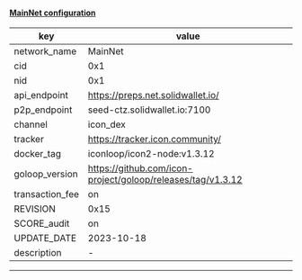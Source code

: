#### [MainNet configuration](https://networkinfo.solidwallet.io/node_info/MainNet/default_configure.yml)
|key|value|
|---|---|
|network_name|MainNet|
|cid|0x1|
|nid|0x1|
|api_endpoint|https://preps.net.solidwallet.io/|
|p2p_endpoint|seed-ctz.solidwallet.io:7100|
|channel|icon_dex|
|tracker|https://tracker.icon.community/|
|docker_tag|iconloop/icon2-node:v1.3.12|
|goloop_version|https://github.com/icon-project/goloop/releases/tag/v1.3.12|
|transaction_fee|on|
|REVISION|0x15|
|SCORE_audit|on|
|UPDATE_DATE|2023-10-18|
|description|-|
---
